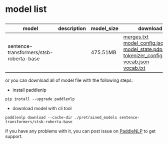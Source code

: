 #  model list

##  

| model  | description | model_size  | download         |
| --- | --- | --- | --- |
|sentence-transformers/stsb-roberta-base|  | 475.51MB | [merges.txt](https://bj.bcebos.com/paddlenlp/models/community/sentence-transformers/stsb-roberta-base/merges.txt)<br>[model_config.json](https://bj.bcebos.com/paddlenlp/models/community/sentence-transformers/stsb-roberta-base/model_config.json)<br>[model_state.pdparams](https://bj.bcebos.com/paddlenlp/models/community/sentence-transformers/stsb-roberta-base/model_state.pdparams)<br>[tokenizer_config.json](https://bj.bcebos.com/paddlenlp/models/community/sentence-transformers/stsb-roberta-base/tokenizer_config.json)<br>[vocab.json](https://bj.bcebos.com/paddlenlp/models/community/sentence-transformers/stsb-roberta-base/vocab.json)<br>[vocab.txt](https://bj.bcebos.com/paddlenlp/models/community/sentence-transformers/stsb-roberta-base/vocab.txt) |

or you can download all of model file with the following steps:

* install paddlenlp

```shell
pip install --upgrade paddlenlp
```

* download model with cli tool

```shell
paddlenlp download --cache-dir ./pretrained_models sentence-transformers/stsb-roberta-base
```

If you have any problems with it, you can post issue on [PaddleNLP](https://github.com/PaddlePaddle/PaddleNLP) to get support.
